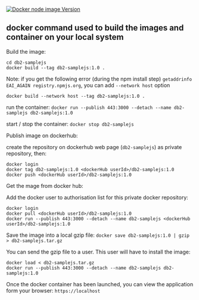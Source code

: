 [![Docker node image Version](https://img.shields.io/badge/node-14--buster-green)](https://hub.docker.com/layers/node/library/node/14-buster/images/sha256-11b0c57fed56dce48478833c271fa8076d28ed221deb1fd221fcc2b66c392c75?context=explore)



##  docker command used to build the images and container on your local system

Build the image:
```
cd db2-samplejs
docker build --tag db2-samplejs:1.0 .
```
Note: if you get the following error (during the npm install step) `getaddrinfo EAI_AGAIN registry.npmjs.org`, you can add `--network host` option 
```
docker build --network host --tag db2-samplejs:1.0 .
```


run the container: `docker run --publish 443:3000 --detach --name db2-samplejs db2-samplejs:1.0`

start / stop the container: `docker stop db2-samplejs` 

Publish image on dockerhub:

create the repository on dockerhub web page (`db2-samplejs`) as private repository, then:
```
docker login
docker tag db2-samplejs:1.0 <dockerHub userId>/db2-samplejs:1.0
docker push <dockerHub userId>/db2-samplejs:1.0
```

Get the mage from docker hub:

Add the docker user to authorisation list for this private docker repository:
```
docker login
docker pull <dockerHub userId>/db2-samplejs:1.0
docker run --publish 443:3000 --detach --name db2-samplejs <dockerHub userId>/db2-samplejs:1.0
```

Save the image into a local gzip file: `docker save db2-samplejs:1.0 | gzip > db2-samplejs.tar.gz`

You can send the gzip file to a user. This user will have to install the image:
```
docker load < db2-samplejs.tar.gz
docker run --publish 443:3000 --detach --name db2-samplejs db2-samplejs:1.0
```

Once the docker container has been launched, you can view the application form your browser: `https://localhost`
